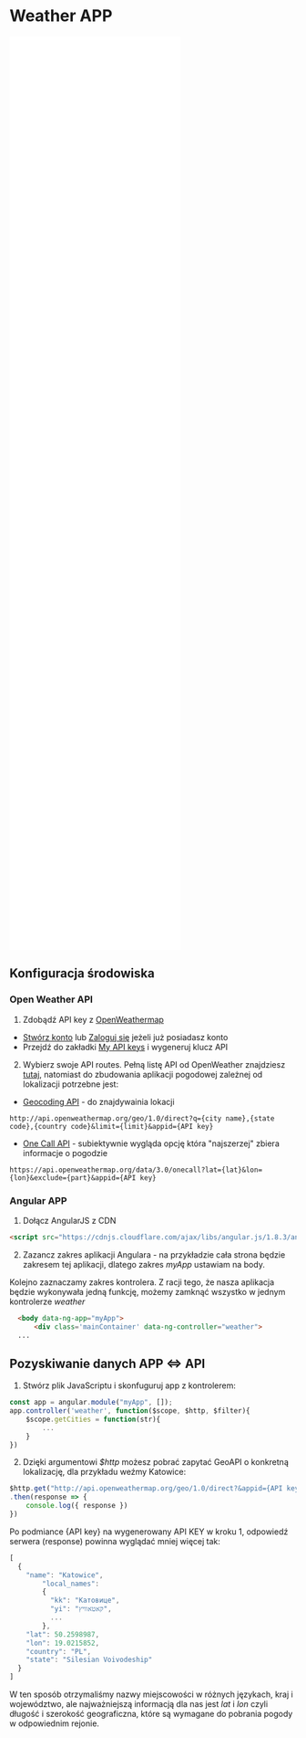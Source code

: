 # Weather APP

<iframe src="src_html/angular_weather.html" style="min-height:40vh;border:none;z-index:1;"></iframe>

## Konfiguracja środowiska
### Open Weather API

1. Zdobądź API key z [OpenWeathermap](https://openweathermap.org/api)
  - [Stwórz konto](https://home.openweathermap.org/users/sign_up) lub [Zaloguj się](https://home.openweathermap.org/users/sign_in) jeżeli już posiadasz konto
  - Przejdź do  zakładki [My API keys](https://home.openweathermap.org/api_keys) i wygeneruj klucz API

2. Wybierz swoje API routes. 
Pełną listę API od OpenWeather znajdziesz [tutaj](https://openweathermap.org/api), natomiast do zbudowania aplikacji pogodowej zależnej od lokalizacji potrzebne jest: 
  - [Geocoding API](https://openweathermap.org/api/geocoding-api) - do znajdywainia lokacji

  ```http://api.openweathermap.org/geo/1.0/direct?q={city name},{state code},{country code}&limit={limit}&appid={API key}```

  - [One Call API](https://openweathermap.org/api/one-call-3) - subiektywnie wygląda opcję która "najszerzej" zbiera informacje o pogodzie

  ```https://api.openweathermap.org/data/3.0/onecall?lat={lat}&lon={lon}&exclude={part}&appid={API key}```

### Angular APP

1. Dołącz AngularJS z CDN
```html
<script src="https://cdnjs.cloudflare.com/ajax/libs/angular.js/1.8.3/angular.min.js"></script>
```

2. Zazancz zakres aplikacji Angulara - na przykładzie cała strona będzie zakresem tej aplikacji, dlatego zakres *myApp* ustawiam na body.

Kolejno zaznaczamy zakres kontrolera. Z racji tego, że nasza aplikacja będzie wykonywała jedną funkcję, możemy zamknąć wszystko w jednym kontrolerze *weather*

```html
  <body data-ng-app="myApp">
	  <div class='mainContainer' data-ng-controller="weather">
  ...
```

## Pozyskiwanie danych APP <=> API
1. Stwórz plik JavaScriptu i skonfuguruj app z kontrolerem: 
```js
const app = angular.module("myApp", []);
app.controller('weather', function($scope, $http, $filter){        
    $scope.getCities = function(str){
        ...
    }
})
```

2. Dzięki argumentowi *$http* możesz pobrać zapytać GeoAPI o konkretną lokalizację, dla przykładu weźmy Katowice: 

```js
$http.get("http://api.openweathermap.org/geo/1.0/direct?&appid={API key}&q=Katowice)
.then(response => {
    console.log({ response })
})
```

Po podmiance {API  key} na wygenerowany API KEY w kroku 1, odpowiedź serwera (response) powinna wyglądać mniej więcej tak: 

```js
[
  {
    "name": "Katowice",
        "local_names": 
        {
          "kk": "Катовице",
          "yi": "קאטאוויץ",
          ...
        },
    "lat": 50.2598987,
    "lon": 19.0215852,
    "country": "PL",
    "state": "Silesian Voivodeship"
  }
]
```

W ten sposób otrzymaliśmy nazwy miejscowości w różnych językach, kraj i województwo, ale najważniejszą informacją dla nas jest *lat* i *lon* czyli długość i szerokość geograficzna, które są wymagane do pobrania pogody w odpowiednim rejonie. 